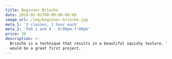 ```yaml
---
title: Beginner Brioche
date: 2018-02-01T00:00:00-08:00
image_url: /img/beginner-brioche.jpg
meta_1: '2 classes, 1 hour each'
meta_2: 'Feb 1 and 8 - 6:00pm-7:00pm'
price: 20
description: >-
  Brioche is a technique that results in a beautiful squishy texture. This cowl
  would be a great first project.
---
```




